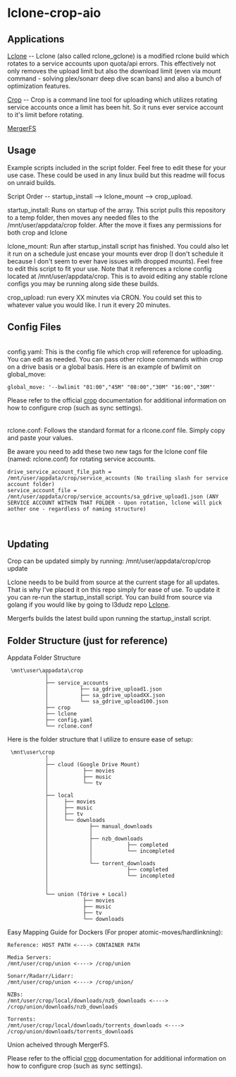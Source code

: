# lclone-crop-aio

## Applications

[Lclone](https://github.com/l3uddz/rclone/tree/feat/sa-cycle) -- 
Lclone (also called rclone_gclone) is a modified rclone build which rotates to a service accounts upon quota/api errors. This effectively not only removes the upload limit but also the download limit (even via mount command - solving plex/sonarr deep dive scan bans) and also a bunch of optimization features. 

[Crop](https://github.com/l3uddz/crop) -- 
Crop is a command line tool for uploading which utilizes rotating service accounts once a limit has been hit. So it runs ever service account to it's limit before rotating.

[MergerFS](https://github.com/trapexit/mergerfs)



## Usage

Example scripts included in the script folder. Feel free to edit these for your use case.
These could be used in any linux build but this readme will focus on unraid builds.
<br/>

Script Order -- startup_install --> lclone_mount --> crop_upload.
<br/>

startup_install: Runs on startup of the array. This script pulls this repository to a temp folder, then moves any needed files to the /mnt/user/appdata/crop folder. After the move it fixes any permissions for both crop and lclone 
<br/>

lclone_mount: Run after startup_install script has finished. You could also let it run on a schedule just encase your mounts ever drop (I don't schedule it because I don't seem to ever have issues with dropped mounts). Feel free to edit this script to fit your use. Note that it references a rclone config located at /mnt/user/appdata/crop. This is to avoid editing any stable rclone configs you may be running along side these builds. 
<br/>

crop_upload: run every XX minutes via CRON. You could set this to whatever value you would like. I run it every 20 minutes.
<br/>


## Config Files
<br/>
config.yaml:
This is the config file which crop will reference for uploading. You can edit as needed. You can pass other rclone commands within crop on a drive basis or a global basis. Here is an example of bwlimit on global_move: 

```
global_move: '--bwlimit "01:00","45M" "08:00","30M" "16:00","30M"'
```

Please refer to the official [crop](https://github.com/l3uddz/crop) documentation for additional information on how to configure crop (such as sync settings).
<br/>
<br/>
<br/>
rclone.conf:
Follows the standard format for a rlcone.conf file. Simply copy and paste your values.

Be aware you need to add these two new tags for the lclone conf file (named: rclone.conf) for rotating service accounts.
<br/>
```
drive_service_account_file_path = /mnt/user/appdata/crop/service_accounts (No trailing slash for service account folder)
service_account_file = /mnt/user/appdata/crop/service_accounts/sa_gdrive_upload1.json (ANY SERVICE ACCOUNT WITHIN THAT FOLDER - Upon rotation, lclone will pick aother one - regardless of naming structure)
```
<br/>

## Updating
Crop can be updated simply by running: /mnt/user/appdata/crop/crop update

Lclone needs to be build from source at the current stage for all updates. That is why I've placed it on this repo simply for ease of use. To update it you can re-run the startup_install script. You can build from source via golang if you would like by going to l3dudz repo [Lclone](https://github.com/l3uddz/rclone/tree/feat/sa-cycle). 

Mergerfs builds the latest build upon running the startup_install script.


## Folder Structure (just for reference)

Appdata Folder Structure

```
 \mnt\user\appadata\crop
            │
            ├── service_accounts
            │          ├── sa_gdrive_upload1.json
            │          ├── sa_gdrive_uploadXX.json
            │          └── sa_gdrive_upload100.json
            ├── crop
            ├── lclone
            ├── config.yaml
            └── rclone.conf
```



Here is the folder structure that I utilize to ensure ease of setup:

```
 \mnt\user\crop
            │
            ├── cloud (Google Drive Mount)
            │           ├── movies
            │           ├── music
            │           └── tv
            │
            ├── local
            │     ├── movies
            │     ├── music
            │     ├── tv
            │     └── downloads
            │             ├── manual_downloads
            │             │
            │             ├── nzb_downloads
            │             │           ├── completed
            │             │           └── incompleted
            │             │
            │             └── torrent_downloads
            │                         ├── completed
            │                         └── incompleted
            │
            │
            └── union (Tdrive + Local)
                        ├── movies
                        ├── music
                        ├── tv
                        └── downloads
```


Easy Mapping Guide for Dockers (For proper atomic-moves/hardlinkning):


```
Reference: HOST PATH <----> CONTAINER PATH

Media Servers:
/mnt/user/crop/union <----> /crop/union

Sonarr/Radarr/Lidarr:
/mnt/user/crop/union <----> /crop/union/

NZBs:	
/mnt/user/crop/local/downloads/nzb_downloads <----> /crop/union/downloads/nzb_downloads

Torrents: 
/mnt/user/crop/local/downloads/torrents_downloads <----> /crop/union/downloads/torrents_downloads
```

Union acheived through MergerFS.


Please refer to the official [crop](https://github.com/l3uddz/crop) documentation for additional information on how to configure crop (such as sync settings).


